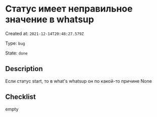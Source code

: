 # Статус имеет неправильное значение в whatsup

Created at: `2021-12-14T20:48:27.579Z`

Type: `bug`

State: `done`

## Description
Если статус start, то в what's whatsup он по какой-то причине None

## Checklist
empty

